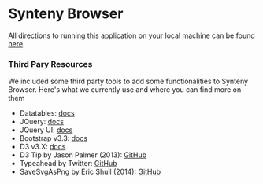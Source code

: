 # Synteny Browser

All directions to running this application on your local machine can be found [here](../README.md).

### Third Pary Resources

We included some third party tools to add some functionalities to Synteny Browser. Here's what we currently use and where 
you can find more on them

- Datatables: [docs](https://datatables.net/manual/index)
- JQuery: [docs](http://api.jquery.com/)
- JQuery UI: [docs](http://api.jqueryui.com/)
- Bootstrap v3.3: [docs](http://getbootstrap.com/docs/3.3/)
- D3 v3.X: [docs](https://github.com/d3/d3-3.x-api-reference/blob/master/API-Reference.md)
- D3 Tip by Jason Palmer (2013): [GitHub](https://github.com/Caged/d3-tip)
- Typeahead by Twitter: [GitHub](https://github.com/twitter/typeahead.js)
- SaveSvgAsPng by Eric Shull (2014): [GitHub](https://github.com/exupero/saveSvgAsPng)